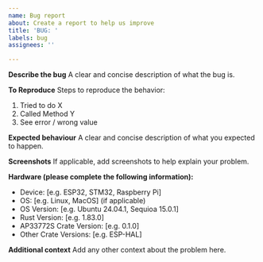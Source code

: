 ```yaml
---
name: Bug report
about: Create a report to help us improve
title: 'BUG: '
labels: bug
assignees: ''

---
```


**Describe the bug**
A clear and concise description of what the bug is.

**To Reproduce**
Steps to reproduce the behavior:

1. Tried to do X
2. Called Method Y
3. See error / wrong value

**Expected behaviour**
A clear and concise description of what you expected to happen.

**Screenshots**
If applicable, add screenshots to help explain your problem.

**Hardware (please complete the following information):**

- Device: [e.g. ESP32, STM32, Raspberry Pi]
- OS: [e.g. Linux, MacOS] (if applicable)
- OS Version: [e.g. Ubuntu 24.04.1, Sequioa 15.0.1]
- Rust Version: [e.g. 1.83.0]
- AP33772S Crate Version: [e.g. 0.1.0]
- Other Crate Versions: [e.g. ESP-HAL]

**Additional context**
Add any other context about the problem here.
